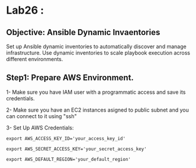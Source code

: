 # Lab26 :

## Objective: Ansible Dynamic Invaentories
Set up Ansible dynamic inventories to automatically discover and manage infrastructure. Use dynamic inventories to scale playbook execution across different environments.

## Step1: Prepare AWS Environment.
1- Make sure you have IAM user with a programmatic access and save its credentials.

2- Make sure you have an EC2 instances asigned to public subnet and you can connect to it using "ssh"

3- Set Up AWS Credentials:

`export AWS_ACCESS_KEY_ID='your_access_key_id'`

`export AWS_SECRET_ACCESS_KEY='your_secret_access_key'`

`export AWS_DEFAULT_REGION='your_default_region'`
